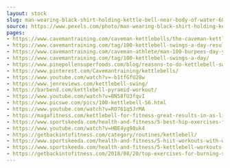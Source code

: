 ```yaml
---
layout: stock
slug: man-wearing-black-shirt-holding-kettle-bell-near-body-of-water-682087
source: https://www.pexels.com/photo/man-wearing-black-shirt-holding-kettle-bell-near-body-of-water-682087/
pages:
- https://www.cavemantraining.com/caveman-kettlebells/the-caveman-kettlebell-28-day-swing-challenge/
- https://www.cavemantraining.com/tag/100-kettlebell-swings-a-day-results/
- https://www.cavemantraining.com/caveman-athlete/man-100-burpees-day-year/
- https://www.cavemantraining.com/tag/100-kettlebell-swings-a-day/
- https://www.pinepollensuperfoods.com/blog/reasons-to-do-kettlebell-swings
- https://www.pinterest.com/Cavemantraining/kettlebells/
- https://www.youtube.com/watch?v=-b1tfGfU28w
- https://www.jenreviews.com/kettlebell-swing/
- https://barbend.com/kettlebell-pyramid-workout/
- https://www.youtube.com/watch?v=BN58fU3fqvI
- https://www.picswe.com/pics/100-kettlebell-56.html
- https://www.youtube.com/watch?v=RO761q5JrMA
- https://magafitness.com/kettlebell-for-fitness-great-results-in-as-little-as-one-week/
- https://www.sportskeeda.com/health-and-fitness/5-best-hip-exercises-for-men-sstl
- https://www.youtube.com/watch?v=HBE4yg98uk4
- https://getbackintofitness.com/category/routines/kettlebell/
- https://www.sportskeeda.com/health-and-fitness/5-hiit-workouts-with-weights-to-burn-fat-sstl
- https://www.sportskeeda.com/health-and-fitness/5-kettlebell-workouts-for-men-to-build-muscle-sstl
- https://getbackintofitness.com/2018/08/20/top-exercises-for-burning-stubborn-stomach-fat/
---
```

